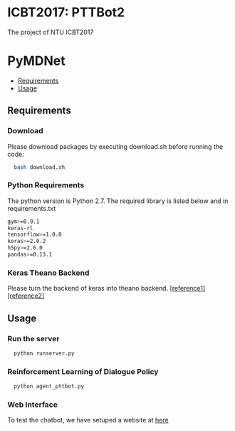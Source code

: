 # ICBT2017: PTTBot2
The project of NTU ICBT2017

# PyMDNet
* [Requirements](#requirements)
* [Usage](#usage)


## Requirements
### Download
Please download packages by executing download.sh before running the code:
```bash
  bash download.sh
```

### Python Requirements
The python version is Python 2.7.
The required library is listed below and in requirements.txt
```bash
gym>=0.9.1
keras-rl
tensorflow>=1.0.0
keras>=2.0.2
h5py>=2.6.0
pandas>=0.13.1
```

### Keras Theano Backend
Please turn the backend of keras into theano backend. [[reference1]](https://stackoverflow.com/questions/42177658/how-to-switch-backend-with-keras-from-tensionflow-to-theano)[[reference2]](https://keras.io/backend/)

## Usage
### Run the server
```bash
  python runserver.py
```

### Reinforcement Learning of Dialogue Policy
```bash
  python agent_pttbot.py
```

### Web Interface
To test the chatbot, we have setuped a website at [here](140.112.251.159:5555)
